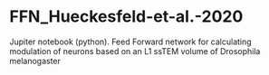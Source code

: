 # FFN_Hueckesfeld-et-al.-2020
Jupiter notebook (python). Feed Forward network for calculating modulation of neurons based on an L1 ssTEM volume of Drosophila melanogaster
